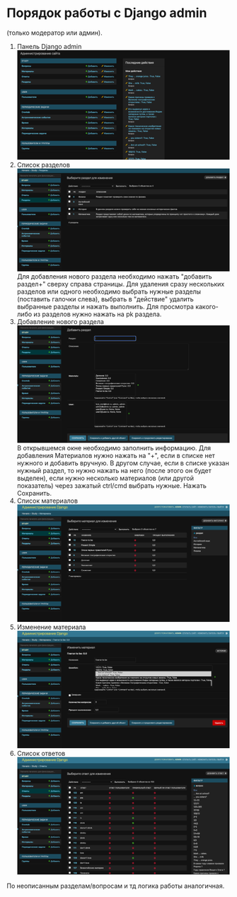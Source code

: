 
# Порядок работы с Django admin 
(только модератор или админ).

1. Панель Django admin
![Django admin](https://github.com/Olga-Yar/FinalWork/blob/main/staticfiles/image_readme/admin.png)
2. Список разделов
![Django admin_item](/staticfiles/image_readme/admin_item.png)<br>
Для добавления нового раздела необходимо нажать "добавить раздел+" сверху справа страницы.
Для удаления сразу нескольких разделов или одного необходимо выбрать нужные разделы (поставить галочки слева),
выбрать в "действие" удалить выбранные разделы и нажать выполнить.
Для просмотра какого-либо из разделов нужно нажать на pk раздела.
3. Добавление нового раздела
![Django admin_item](/staticfiles/image_readme/admin_add_item.png)<br>
В открывшемся окне необходимо заполнить информацию.
Для добавления Материалов нужно нажать на "+", если в списке нет нужного и добавить вручную.
В другом случае, если в списке указан нужный раздел, то нужно нажать на него (после этого он будет выделен),
если нужно несколько материалов (или другой показатель) через зажатый ctrl/cmd выбрать нужные.
Нажать Сохранить.
4. Список материалов
![Django admin_item](/staticfiles/image_readme/admin_materials.png)<br>
5. Изменение материала
![Django admin_item](/staticfiles/image_readme/admin_materials_change.png)<br>
6. Список ответов
![Django admin_item](/staticfiles/image_readme/admin_answers.png)<br>

По неописанным разделам/вопросам и тд логика работы аналогичная.